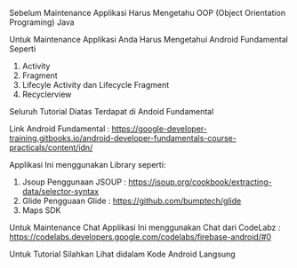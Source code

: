 Sebelum Maintenance Applikasi Harus Mengetahu OOP (Object Orientation Programing) Java


Untuk Maintenance Applikasi Anda Harus Mengetahui Android Fundamental Seperti 
  1. Activity
  2. Fragment
  3. Lifecyle Activity dan Lifecycle Fragment
  4. Recyclerview
  
Seluruh Tutorial Diatas Terdapat di Andoid Fundamental

Link Android Fundamental : https://google-developer-training.gitbooks.io/android-developer-fundamentals-course-practicals/content/idn/


Applikasi Ini menggunakan Library seperti:
  1. Jsoup
      Penggunaan JSOUP : https://jsoup.org/cookbook/extracting-data/selector-syntax
  2. Glide
      Pengguaan Glide : https://github.com/bumptech/glide
  3. Maps SDK

Untuk Maintenance Chat Applikasi Ini menggunakan Chat dari CodeLabz : https://codelabs.developers.google.com/codelabs/firebase-android/#0


Untuk Tutorial Silahkan Lihat didalam Kode Android Langsung
